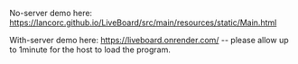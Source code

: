 No-server demo here: https://lancorc.github.io/LiveBoard/src/main/resources/static/Main.html

With-server demo here: https://liveboard.onrender.com/ -- please allow up to 1minute for the host to load the program.
